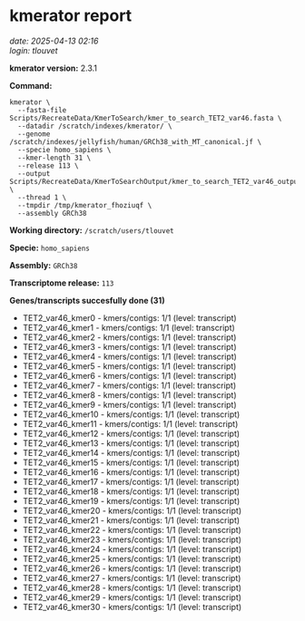 # kmerator report
*date: 2025-04-13 02:16*  
*login: tlouvet*

**kmerator version:** 2.3.1

**Command:**

```
kmerator \
  --fasta-file Scripts/RecreateData/KmerToSearch/kmer_to_search_TET2_var46.fasta \
  --datadir /scratch/indexes/kmerator/ \
  --genome /scratch/indexes/jellyfish/human/GRCh38_with_MT_canonical.jf \
  --specie homo_sapiens \
  --kmer-length 31 \
  --release 113 \
  --output Scripts/RecreateData/KmerToSearchOutput/kmer_to_search_TET2_var46_output \
  --thread 1 \
  --tmpdir /tmp/kmerator_fhoziuqf \
  --assembly GRCh38
```

**Working directory:** `/scratch/users/tlouvet`

**Specie:** `homo_sapiens`

**Assembly:** `GRCh38`

**Transcriptome release:** `113`

**Genes/transcripts succesfully done (31)**

- TET2_var46_kmer0 - kmers/contigs: 1/1 (level: transcript)
- TET2_var46_kmer1 - kmers/contigs: 1/1 (level: transcript)
- TET2_var46_kmer2 - kmers/contigs: 1/1 (level: transcript)
- TET2_var46_kmer3 - kmers/contigs: 1/1 (level: transcript)
- TET2_var46_kmer4 - kmers/contigs: 1/1 (level: transcript)
- TET2_var46_kmer5 - kmers/contigs: 1/1 (level: transcript)
- TET2_var46_kmer6 - kmers/contigs: 1/1 (level: transcript)
- TET2_var46_kmer7 - kmers/contigs: 1/1 (level: transcript)
- TET2_var46_kmer8 - kmers/contigs: 1/1 (level: transcript)
- TET2_var46_kmer9 - kmers/contigs: 1/1 (level: transcript)
- TET2_var46_kmer10 - kmers/contigs: 1/1 (level: transcript)
- TET2_var46_kmer11 - kmers/contigs: 1/1 (level: transcript)
- TET2_var46_kmer12 - kmers/contigs: 1/1 (level: transcript)
- TET2_var46_kmer13 - kmers/contigs: 1/1 (level: transcript)
- TET2_var46_kmer14 - kmers/contigs: 1/1 (level: transcript)
- TET2_var46_kmer15 - kmers/contigs: 1/1 (level: transcript)
- TET2_var46_kmer16 - kmers/contigs: 1/1 (level: transcript)
- TET2_var46_kmer17 - kmers/contigs: 1/1 (level: transcript)
- TET2_var46_kmer18 - kmers/contigs: 1/1 (level: transcript)
- TET2_var46_kmer19 - kmers/contigs: 1/1 (level: transcript)
- TET2_var46_kmer20 - kmers/contigs: 1/1 (level: transcript)
- TET2_var46_kmer21 - kmers/contigs: 1/1 (level: transcript)
- TET2_var46_kmer22 - kmers/contigs: 1/1 (level: transcript)
- TET2_var46_kmer23 - kmers/contigs: 1/1 (level: transcript)
- TET2_var46_kmer24 - kmers/contigs: 1/1 (level: transcript)
- TET2_var46_kmer25 - kmers/contigs: 1/1 (level: transcript)
- TET2_var46_kmer26 - kmers/contigs: 1/1 (level: transcript)
- TET2_var46_kmer27 - kmers/contigs: 1/1 (level: transcript)
- TET2_var46_kmer28 - kmers/contigs: 1/1 (level: transcript)
- TET2_var46_kmer29 - kmers/contigs: 1/1 (level: transcript)
- TET2_var46_kmer30 - kmers/contigs: 1/1 (level: transcript)

